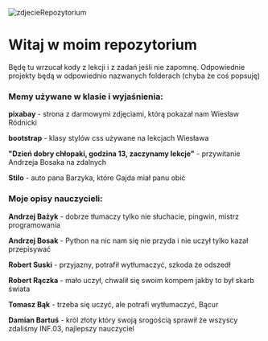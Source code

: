 ![zdjecieRepozytorium](https://user-images.githubusercontent.com/95073438/202557030-62293c73-9cbc-4dfa-9f23-9c5438402cbf.jpg)

<h1>Witaj w moim repozytorium</h1>

Będę tu wrzucał kody z lekcji i z zadań jeśli nie zapomnę. Odpowiednie projekty będą w odpowiednio nazwanych folderach (chyba że coś popsuję)

<h3>Memy używane w klasie i wyjaśnienia:</h3>

<b>pixabay</b> - strona z darmowymi zdjęciami, którą pokazał nam Wiesław Ródnicki

<b>bootstrap</b> - klasy stylów css używane na lekcjach Wiesława

<b>"Dzień dobry chłopaki, godzina 13, zaczynamy lekcje"</b> - przywitanie Andrzeja Bosaka na zdalnych

<b>Stilo</b> - auto pana Barzyka, które Gajda miał panu obić

<h3>Moje opisy nauczycieli:</h3>

<b>Andrzej Bażyk</b> - dobrze tłumaczy tylko nie słuchacie, pingwin, mistrz programowania

<b>Andrzej Bosak</b> - Python na nic nam się nie przyda i nie uczył tylko kazał przepisywać

<b>Robert Suski</b> - przyjazny, potrafił wytłumaczyć, szkoda że odszedł

<b>Robert Rączka</b> - mało uczył, chwalił się swoim kompem jakby to był skarb świata

<b>Tomasz Bąk</b> - trzeba się uczyć, ale potrafi wytłumaczyć, Bącur

<b>Damian Bartuś</b> - król złoty który swoją srogością sprawił że wszyscy zdaliśmy INF.03, najlepszy nauczyciel
